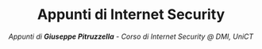 <h1 align=center> Appunti di Internet Security</h1>
<p align=center><i>Appunti di <b>Giuseppe Pitruzzella</b> - Corso di Internet Security @ DMI, UniCT</i></p>